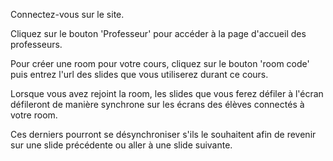 Connectez-vous sur le site. 

Cliquez sur le bouton 'Professeur' pour accéder à la page d'accueil des professeurs.

Pour créer une room pour votre cours, cliquez sur le bouton 'room code' puis entrez l'url des slides que vous utiliserez durant ce cours.

Lorsque vous avez rejoint la room, les slides que vous ferez défiler à l'écran défileront de manière synchrone sur les écrans des élèves connectés à votre room.

Ces derniers pourront se désynchroniser s'ils le souhaitent afin de revenir sur une slide précédente ou aller à une slide suivante.